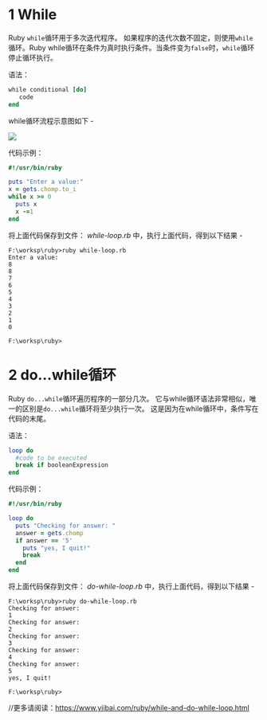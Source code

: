 
# 1 While 

Ruby `while`循环用于多次迭代程序。 如果程序的迭代次数不固定，则使用`while`循环。Ruby while循环在条件为真时执行条件。当条件变为`false`时，`while`循环停止循环执行。

语法：

```ruby
while conditional [do]  
   code  
end
```

while循环流程示意图如下 -

![](http://www.yiibai.com/uploads/images/201705/0705/964100519_27288.png)

代码示例：

```ruby
#!/usr/bin/ruby   

puts "Enter a value:" 
x = gets.chomp.to_i   
while x >= 0    
  puts x   
  x -=1   
end
```

将上面代码保存到文件： _while-loop.rb_ 中，执行上面代码，得到以下结果 -

```shell
F:\worksp\ruby>ruby while-loop.rb
Enter a value:
8
8
7
6
5
4
3
2
1
0

F:\worksp\ruby>
```

# 2 do…while循环

Ruby `do...while`循环遍历程序的一部分几次。 它与while循环语法非常相似，唯一的区别是`do...while`循环将至少执行一次。 这是因为在while循环中，条件写在代码的末尾。

语法：

```ruby
loop do   
  #code to be executed  
  break if booleanExpression  
end
```

代码示例：

```ruby
#!/usr/bin/ruby   

loop do   
  puts "Checking for answer: "   
  answer = gets.chomp   
  if answer == '5'   
    puts "yes, I quit!"
    break   
  end   
end
```

将上面代码保存到文件： _do-while-loop.rb_ 中，执行上面代码，得到以下结果 -

```shell
F:\worksp\ruby>ruby do-while-loop.rb
Checking for answer:
1
Checking for answer:
2
Checking for answer:
3
Checking for answer:
4
Checking for answer:
5
yes, I quit!

F:\worksp\ruby>
```

//更多请阅读：https://www.yiibai.com/ruby/while-and-do-while-loop.html




